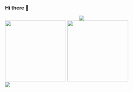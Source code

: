 ### Hi there 👋

<!--
**ChivarlyBlue/ChivarlyBlue** is a ✨ _special_ ✨ repository because its `README.md` (this file) appears on your GitHub profile.

Here are some ideas to get you started:

- 🔭 I’m currently working on ...
- 🌱 I’m currently learning ...
- 👯 I’m looking to collaborate on ...
- 🤔 I’m looking for help with ...
- 💬 Ask me about ...
- 📫 How to reach me: ...
- 😄 Pronouns: ...
- ⚡ Fun fact: ...
-->

<!-- GitHub Activity Graph -->
<div align="center"><img src="https://activity-graph.herokuapp.com/graph?username=ChivarlyBlue&theme=github" /></div>
  
<!-- Github数据展示 --> 
<div align="left">
  <img height="200px" src="https://github-readme-stats.vercel.app/api?username=ChivarlyBlue&show_icons=true&theme=prussian" />
  <img height="200px" src="https://github-readme-stats.vercel.app/api/top-langs/?username=ChivarlyBlue&theme=prussian" />
</div>
<div align=height="138px" "left">
    <img src="https://metrics.lecoq.io/ChivarlyBlue?template=classic&rss=1&rss.source=https%3A%2F%2Fchivarlyblue.com%2Ffeed%2F&rss.limit=3&config.timezone=Asia%2FShanghai">
</div>
